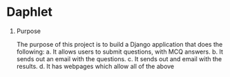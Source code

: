 Daphlet
=================

1. Purpose

	The purpose of this project is to build a Django application that does the following:
		a. It allows users to submit questions, with MCQ answers.
		b. It sends out an email with the questions.
		c. It sends out and email with the results.
		d. It has webpages which allow all of the above

	
